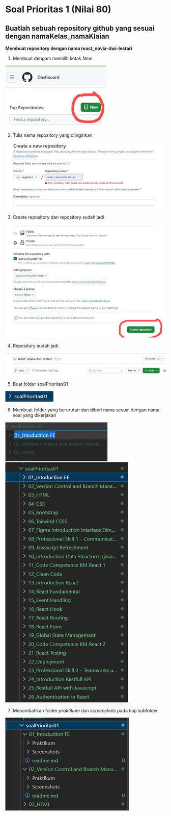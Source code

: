 # Soal Prioritas 1 (Nilai 80)

## Buatlah sebuah repository github yang sesuai dengan namaKelas_namaKlaian
**Membuat repository dengan nama react_novia-dwi-lestari**

1. Membuat dengam memilih kotak *New*
<img src="https://github.com/sagistarz/react_novia-dwi-lestari/blob/dev/02_Version%20Control%20and%20Branch%20Management%20(Git)/screenshoot/01.jpeg" alt="01">

2. Tulis nama repository yang diinginkan
<img src="https://github.com/sagistarz/react_novia-dwi-lestari/blob/dev/02_Version%20Control%20and%20Branch%20Management%20(Git)/screenshoot/02.jpeg" alt="02">

3. Create repository dan repository sudah jadi
<img src="https://github.com/sagistarz/react_novia-dwi-lestari/blob/dev/02_Version%20Control%20and%20Branch%20Management%20(Git)/screenshoot/03.jpeg" alt="03">

4. Repository sudah jadi
<img src="https://github.com/sagistarz/react_novia-dwi-lestari/blob/dev/02_Version%20Control%20and%20Branch%20Management%20(Git)/screenshoot/04.jpeg" alt="04">

5. Buat folder soalPrioritas01
<img src="https://github.com/sagistarz/react_novia-dwi-lestari/blob/dev/02_Version%20Control%20and%20Branch%20Management%20(Git)/screenshoot/05.jpeg" alt="05">

6. Membuat folder yang berurutan dan diberi nama sesuai dengan nama soal yang dikerjakan
<img src="https://github.com/sagistarz/react_novia-dwi-lestari/blob/dev/02_Version%20Control%20and%20Branch%20Management%20(Git)/screenshoot/06.jpeg" alt="06">
<img src="https://github.com/sagistarz/react_novia-dwi-lestari/blob/dev/02_Version%20Control%20and%20Branch%20Management%20(Git)/screenshoot/07.jpeg" alt="07">

7. Menambahkan folder *praktikum* dan *screenshots* pada tiap subfolder
<img src="https://github.com/sagistarz/react_novia-dwi-lestari/blob/dev/02_Version%20Control%20and%20Branch%20Management%20(Git)/screenshoot/08.jpeg" alt="08">
